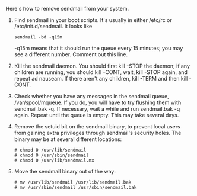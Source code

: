 Here's how to remove sendmail from your system.

1. Find sendmail in your boot scripts. It's usually in either /etc/rc or
   /etc/init.d/sendmail. It looks like

   `sendmail -bd -q15m`

   -q15m means that it should run the queue every 15 minutes; you may
   see a different number. Comment out this line.

2. Kill the sendmail daemon. You should first kill -STOP the daemon; if
   any children are running, you should kill -CONT, wait, kill -STOP
   again, and repeat ad nauseam. If there aren't any children, kill
   -TERM and then kill -CONT.

3. Check whether you have any messages in the sendmail queue,
   /var/spool/mqueue. If you do, you will have to try flushing them with
   sendmail.bak -q. If necessary, wait a while and run sendmail.bak -q
   again. Repeat until the queue is empty. This may take several days.

4. Remove the setuid bit on the sendmail binary, to prevent local users
   from gaining extra privileges through sendmail's security holes. The
   binary may be at several different locations:

   ```
   # chmod 0 /usr/lib/sendmail
   # chmod 0 /usr/sbin/sendmail
   # chmod 0 /usr/lib/sendmail.mx
   ```

5. Move the sendmail binary out of the way:

   ```
   # mv /usr/lib/sendmail /usr/lib/sendmail.bak
   # mv /usr/sbin/sendmail /usr/sbin/sendmail.bak
   ```
